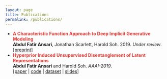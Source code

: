 ```yaml
---
layout: page
title: Publications
permalink: /publications/
---
```


* **<span style="color:#ed3833">A Characteristic Function Approach to Deep Implicit Generative Modeling</span>**   
   **Abdul Fatir Ansari**, Jonathan Scarlett, Harold Soh. 2019. *Under review*.     
   [[preprint](https://arxiv.org/abs/1909.07425)]
* **<span style="color:#ed3833">Hyperprior Induced Unsupervised Disentanglement of Latent Representations</span>**   
   **Abdul Fatir Ansari** and Harold Soh. *AAAI-2019*.     
   [[paper](https://arxiv.org/abs/1809.04497) | [code](https://github.com/crslab/CHyVAE) | [dataset](https://github.com/crslab/correlated-ellipses) | [slides]({{site.base}}/files/aaai19.key.zip)]
